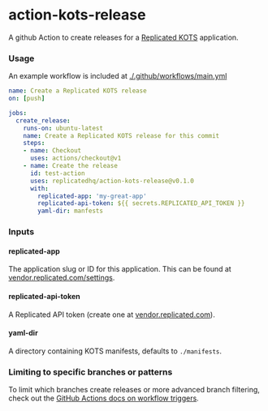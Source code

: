 action-kots-release
=====================

A github Action to create releases for a [Replicated KOTS](https://blog.replicated.com/announcing-kots/) application.

### Usage

An example workflow is included at [./.github/workflows/main.yml](./.github/workflows/main.yml)

```yaml
name: Create a Replicated KOTS release
on: [push]

jobs:
  create_release:
    runs-on: ubuntu-latest
    name: Create a Replicated KOTS release for this commit
    steps:
    - name: Checkout
      uses: actions/checkout@v1
    - name: Create the release
      id: test-action
      uses: replicatedhq/action-kots-release@v0.1.0
      with:
        replicated-app: 'my-great-app'
        replicated-api-token: ${{ secrets.REPLICATED_API_TOKEN }}
        yaml-dir: manfests
```

### Inputs

#### replicated-app

The application slug or ID for this application. This can be found at [vendor.replicated.com/settings](https://vendor.replicated.com/settings).

#### replicated-api-token

A Replicated API token (create one at [vendor.replicated.com](https://vendor.replicated.com/team/tokens)).

#### yaml-dir

A directory containing KOTS manifests, defaults to `./manifests`.


### Limiting to specific branches or patterns

To limit which branches create releases or more advanced branch filtering, check out the [GitHub Actions docs on workflow triggers](https://help.github.com/en/actions/automating-your-workflow-with-github-actions/events-that-trigger-workflows).
